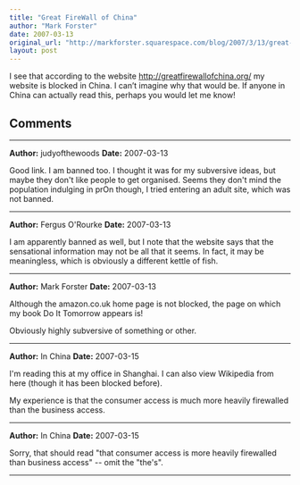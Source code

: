 ```yaml
---
title: "Great FireWall of China"
author: "Mark Forster"
date: 2007-03-13
original_url: "http://markforster.squarespace.com/blog/2007/3/13/great-firewall-of-china.html"
layout: post
---
```


I see that according to the website http://greatfirewallofchina.org/ my website is blocked in China. I can’t imagine why that would be. If anyone in China can actually read this, perhaps you would let me know!


## Comments

---

**Author:** judyofthewoods
**Date:** 2007-03-13

Good link. I am banned too. I thought it was for my subversive ideas, but maybe they don't like people to get organised. Seems they don't mind the population indulging in prOn though, I tried entering an adult site, which was not banned.

---

**Author:** Fergus O'Rourke
**Date:** 2007-03-13

I am apparently banned as well, but I note that the website says that the sensational information may not be all that it seems. In fact, it may be meaningless, which is obviously a different kettle of fish.

---

**Author:** Mark Forster
**Date:** 2007-03-13

Although the amazon.co.uk home page is not blocked, the page on which my book Do It Tomorrow appears is!  
  
Obviously highly subversive of something or other.

---

**Author:** In China
**Date:** 2007-03-15

I'm reading this at my office in Shanghai. I can also view Wikipedia from here (though it has been blocked before).  
  
My experience is that the consumer access is much more heavily firewalled than the business access.

---

**Author:** In China
**Date:** 2007-03-15

Sorry, that should read "that consumer access is more heavily firewalled than business access" -- omit the "the's".

---
